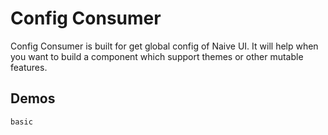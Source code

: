 # Config Consumer
Config Consumer is built for get global config of Naive UI. It will help when you want to build a component which support themes or other mutable features.
## Demos
```demo
basic
```